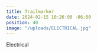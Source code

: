 ```yaml
---
title: Trailmarker
date: 2024-02-15 10:26:00 -06:00
position: 40
image: "/uploads/ELECTRICAL.jpg"
---
```


Electrical
